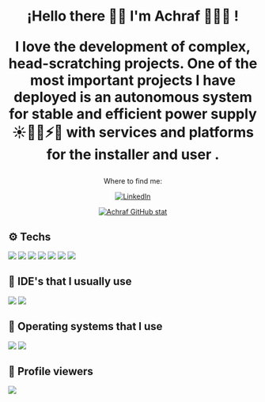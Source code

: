 <h1 align='center'>
    ¡Hello there 🖖🏼 I'm Achraf 👨🏻‍💻 !
    <p align='center'>
        I love the development of complex, head-scratching projects. One of the most important projects I have deployed is an autonomous system for stable and efficient power supply ☀️🔌🔋⚡💡 with services and platforms for the installer and user .
</p>
</h1>

<p align='center'>
Where to find me:
</p>

<p align='center'>
<a href="https://www.linkedin.com/in/achrafbr/" target="_blank"><img alt="LinkedIn" src="https://img.shields.io/badge/linkedin-%230077B5.svg?&style=for-the-badge&logo=linkedin&logoColor=white" /></a>
</p>

<div align="center">
    
[![Achraf GitHub stat](https://github-readme-stats.vercel.app/api?username=AchrafBr1&show_icons=true&theme=dark#gh-dark-mode-only)](https://github.com/anuraghazra/github-readme-stats#gh-dark-mode-only)
  </div>
  
## ⚙️ Techs



<a><img src="https://img.shields.io/badge/materialdesign%20-%23757575.svg?&style=for-the-badge&logo=material-design&logoColor=white"/>
</a> 
<a><img src="https://img.shields.io/badge/javascript-yellow?js=javascript&style=for-the-badge&logo=javascript&logoColor=white"/>
</a> 
<a><img src="https://img.shields.io/badge/css3%20-%231572B6.svg?&style=for-the-badge&logo=css3&logoColor=white"/>
</a> 
<a><img src="https://img.shields.io/badge/powershell%20-%2302569B.svg?&style=for-the-badge&logo=powershell&logoColor=white"/>
</a> 
<a><img src="https://img.shields.io/badge/shell_script%20-%23121011.svg?&style=for-the-badge&logo=gnu-bash&logoColor=white"/>
</a> 
<a><img src="https://img.shields.io/badge/markdown-%23000000.svg?&style=for-the-badge&logo=markdown&logoColor=white"/>
</a> 
<a><img src="https://img.shields.io/badge/git-%23F05032.svg?&style=for-the-badge&logo=git&logoColor=white"/>
</a> 


## 📃 IDE's that I usually use

<a><img src="https://img.shields.io/badge/WebStorm-%2300000.svg?&style=for-the-badge&logo=webstorm&logoColor=white"/>
</a> 
<a><img src="https://img.shields.io/badge/Visual Studio Code-%23007ACC.svg?&style=for-the-badge&logo=visual-studio-code&logoColor=white"/>
</a> 

## 💽 Operating systems that I use
<a>
<img src="https://img.shields.io/badge/Linux-%23FCC624.svg?&style=for-the-badge&logo=linux&logoColor=white"/>
</a> 
<a>
<img src="https://img.shields.io/badge/Windows-%230078D6.svg?&style=for-the-badge&logo=windows&logoColor=white"/>
</a> 

## 👀 Profile viewers
![](https://komarev.com/ghpvc/?username=AchrafBr1&style=for-the-badge&color=red)

<!--
- 💻 [ Blog personal - projects - tools](https://yeou.dev/)
</details>
[![Follow Github](https://img.shields.io/badge/github-%23100000.svg?&style=for-the-badge&logo=github&logoColor=white
)](https://github.com/antoniocardenas)
-->
